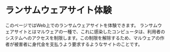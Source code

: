 # ランサムウェアサイト体験
このページではWeb上でのランサムウェアサイトを体験できます。
ランサムウェアサイトとはマルウェアの一種で、これに感染したコンピュータは、利用者のシステムへのアクセスを制限します。この制限を解除するため、マルウェアの作者が被害者に身代金を支払うよう要求するようなサイトのことです。
